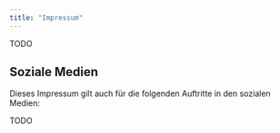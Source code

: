 ```yaml
---
title: "Impressum"
---
```


TODO

## Soziale Medien
Dieses Impressum gilt auch für die folgenden Auftritte in den sozialen Medien:

TODO
